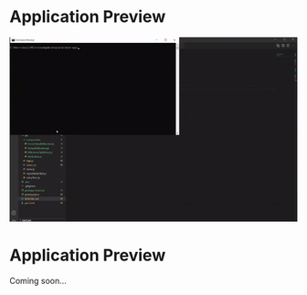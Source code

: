 # Application Preview

![application preview](docs/sample.gif)


# Application Preview

Coming soon...

